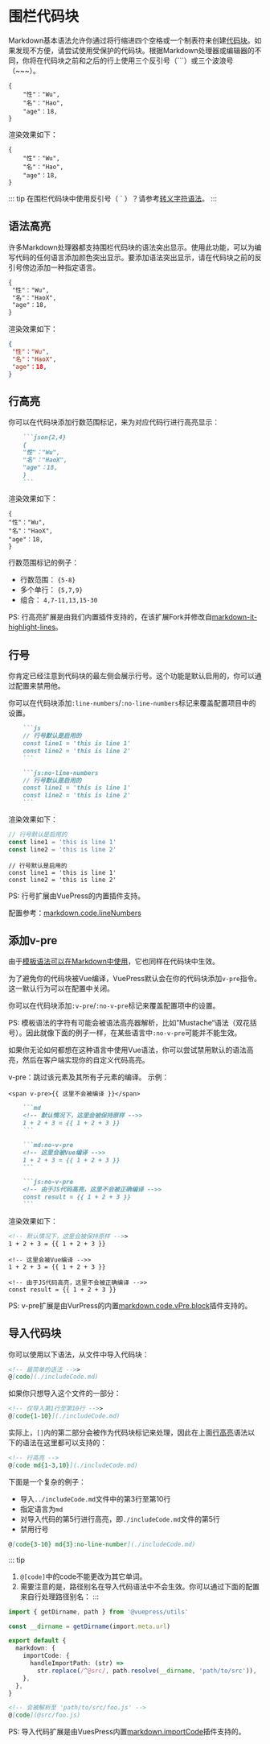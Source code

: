 # 围栏代码块

Markdown基本语法允许你通过将行缩进四个空格或一个制表符来创建[代码块](./code.md)。如果发现不方便，请尝试使用受保护的代码块。根据Markdown处理器或编辑器的不同，你将在代码块之前和之后的行上使用三个反引号（```）或三个波浪号（~~~）。

```
{
    "性"："Wu",
    "名"："Hao",
    "age"：18,
}
```

渲染效果如下：

```
{
    "性"："Wu",
    "名"："Hao",
    "age"：18,
}
```

::: tip
在围栏代码块中使用反引号（ ` ）？请参考[转义字符语法](./ESC.md)。
:::

## 语法高亮

许多Markdown处理器都支持围栏代码块的语法突出显示。使用此功能，可以为编写代码的任何语言添加颜色突出显示。要添加语法突出显示，请在代码块之前的反引号傍边添加一种指定语言。

```md
{
 "性"："Wu",
 "名"："HaoX",
 "age"：18,
}
```

渲染效果如下：

```json
{
 "性"："Wu",
 "名"："HaoX",
 "age"：18,
}
```

## 行高亮

你可以在代码块添加行数范围标记，来为对应代码行进行高亮显示：

```md
    ```json{2,4}
    {
    "性"："Wu",
    "名"："HaoX",
    "age"：18,
    }
    ```
```

渲染效果如下：

```json{2,4}
{
"性"："Wu",
"名"："HaoX",
"age"：18,
}
```

行数范围标记的例子：

* 行数范围： `{5-8}`
* 多个单行： `{5,7,9}`
* 组合： `4,7-11,13,15-30`

PS:
行高亮扩展是由我们内置插件支持的，在该扩展Fork并修改自[markdown-it-highlight-lines](https://github.com/egoist/markdown-it-highlight-lines)。

## 行号

你肯定已经注意到代码块的最左侧会展示行号。这个功能是默认启用的，你可以通过配置来禁用他。

你可以在代码块添加`:line-numbers`/`:no-line-numbers`标记来覆盖配置项目中的设置。

```md
    ```js
    // 行号默认是启用的
    const line1 = 'this is line 1'
    const line2 = 'this is line 2'
    ```

    ```js:no-line-numbers
    // 行号默认是启用的
    const line1 = 'this is line 1'
    const line2 = 'this is line 2'
    ```
```

渲染效果如下：

```js
// 行号默认是启用的
const line1 = 'this is line 1'
const line2 = 'this is line 2'
```

```js:no-line-numbers
// 行号默认是启用的
const line1 = 'this is line 1'
const line2 = 'this is line 2'
```

PS:
行号扩展由VuePress的内置插件支持。

配置参考：[markdown.code.lineNumbers](https://v2.vuepress.vuejs.org/zh/reference/config.html#markdown-code)

## 添加v-pre

由于[模板语法可以在Markdown中使用]()，它也同样在代码块中生效。

为了避免你的代码块被Vue编译，VuePress默认会在你的代码块添加`v-pre`指令。这一默认行为可以在配置中关闭。

你可以在代码块添加`:v-pre`/`:no-v-pre`标记来覆盖配置项中的设置。

PS:
模板语法的字符有可能会被语法高亮器解析，比如”Mustache“语法（双花括号）。因此就像下面的例子一样，在某些语言中`:no-v-pre`可能并不能生效。

如果你无论如何都想在这种语言中使用Vue语法，你可以尝试禁用默认的语法高亮，然后在客户端实现你的自定义代码高亮。

v-pre：跳过该元素及其所有子元素的编译。
示例：

```template
<span v-pre>{{ 这里不会被编译 }}</span>
```

```md
    ```md
    <!-- 默认情况下，这里会被保持原样 -->>
    1 + 2 + 3 = {{ 1 + 2 + 3 }}
    ```

    ```md:no-v-pre
    <!-- 这里会被Vue编译 -->>
    1 + 2 + 3 = {{ 1 + 2 + 3 }}
    ```

    ```js:no-v-pre
    <!-- 由于JS代码高亮，这里不会被正确编译 -->>
    const result = {{ 1 + 2 + 3 }}
    ```
```

渲染效果如下：

```md
<!-- 默认情况下，这里会被保持原样 -->>
1 + 2 + 3 = {{ 1 + 2 + 3 }}
```

```md:no-v-pre
<!-- 这里会被Vue编译 -->>
1 + 2 + 3 = {{ 1 + 2 + 3 }}
```

```js:no-v-pre
<!-- 由于JS代码高亮，这里不会被正确编译 -->>
const result = {{ 1 + 2 + 3 }}
```

PS:
v-pre扩展是由VurPress的内置[markdown.code.vPre.block](https://v2.vuepress.vuejs.org/zh/reference/config.html#markdown-code)插件支持的。

## 导入代码块

你可以使用以下语法，从文件中导入代码块：

```md
<!-- 最简单的语法 -->>
@[code](./includeCode.md)
```

如果你只想导入这个文件的一部分：

```md
<!-- 仅导入第1行至第10行 -->>
@[code{1-10}](./includeCode.md)
```

实际上，`[]`内的第二部分会被作为代码块标记来处理，因此在上面[行高亮](./includeCode.md#行高亮)语法以下的语法在这里都可以支持的：

```md
<!-- 行高亮 -->
@[code md{1-3,10}](./includeCode.md)
```

下面是一个复杂的例子：

* 导入`../includeCode.md`文件中的第3行至第10行
* 指定语言为`md`
* 对导入代码的第5行进行高亮，即`./includeCode.md`文件的第5行
* 禁用行号

```md
@[code{3-10} md{3}:no-line-number](./includeCode.md)
```

::: tip
1. `@[code]`中的code不能更改为其它单词。
2. 需要注意的是，路径别名在导入代码语法中不会生效。你可以通过下面的配置来自行处理路径别名：
:::

```ts
import { getDirname, path } from '@vuepress/utils'

const __dirname = getDirname(import.meta.url)

export default {
  markdown: {
    importCode: {
      handleImportPath: (str) =>
        str.replace(/^@src/, path.resolve(__dirname, 'path/to/src')),
    },
  },
}
```

```md
<!-- 会被解析至 'path/to/src/foo.js' -->
@[code](@src/foo.js)
```

PS:
导入代码扩展是由VuesPress内置[markdown.importCode](https://v2.vuepress.vuejs.org/zh/reference/config.html#markdown-title)插件支持的。